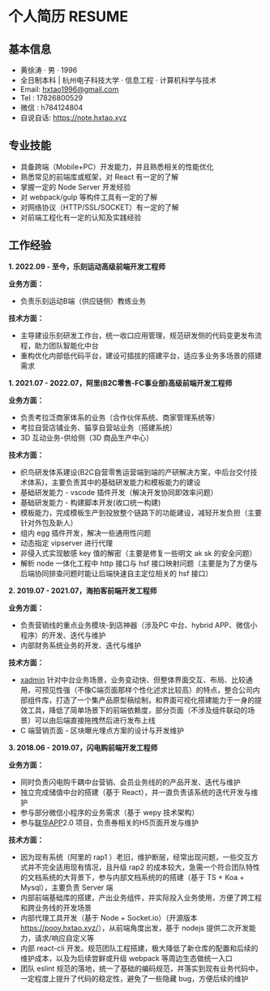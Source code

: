# 个人简历 RESUME

## 基本信息

- ⻩徐涛 · 男 · 1996
- 全日制本科 | 杭州电子科技大学 · 信息工程 · 计算机科学与技术
- Email: hxtao1996@gmail.com
- Tel : 17826800529
- 微信 : h784124804
- 自说自话: <https://note.hxtao.xyz>


## 专业技能

- 具备跨端（Mobile+PC）开发能力，并且熟悉相关的性能优化
- 熟悉常见的前端库或框架，对 React 有一定的了解
- 掌握一定的 Node Server 开发经验
- 对 webpack/gulp 等构件工具有一定的了解
- 对网络协议（HTTP/SSL/SOCKET）有一定的了解
- 对前端工程化有一定的认知及实践经验

## 工作经验

**1. 2022.09 - 至今，乐刻运动高级前端开发工程师**

**业务方面：**

- 负责乐刻运动B端（供应链侧）教练业务

**技术方面：**
- 主导建设乐刻研发工作台，统一收口应用管理，规范研发侧的代码变更发布流程，助力团队智能化中台
- 重构优化内部低代码平台，建设可插拔的搭建平台，适应多业务多场景的搭建需求

**1. 2021.07 - 2022.07，阿里(B2C零售-FC事业部)高级前端开发工程师**

**业务方面：**
- 负责考拉泛商家体系的业务（合作伙伴系统、商家管理系统等）
- 考拉自营店铺业务、猫享自营站业务（搭建系统）
- 3D 互动业务-供给侧（3D 商品生产中心）

**技术方面：**
- 织鸟研发体系建设(B2C自营零售运营端到端的产研解决方案，中后台交付技术体系)，主要负责其中的基础研发能力和模板能力的建设
 - 基础研发能力 - vscode 插件开发（解决开发协同即效率问题）
 - 基础研发能力 - 构建脚本开发(收口统一构建)
 - 模板能力，完成模板生产到投放整个链路下的功能建设，减轻开发负担（主要针对外包及新人）
- 组内 egg 插件开发，解决一些通用性问题
 - 动态指定 vipserver 进行代理
 - 非侵入式实现敏感 key 值的解密（主要是修复一些明文 ak sk 的安全问题）
 - 解析 node 一体化工程中 http 接口与 hsf 接口映射问题（主要是为了方便与后端协同排查问题时能让后端快速自主定位相关的 hsf 接口）

**2. 2019.07 - 2021.07，海拍客前端开发工程师**

**业务方面：**

- 负责营销线的重点业务模块-到店神器（涉及PC 中台、hybrid APP、微信小程序）的开发、迭代与维护
- 内部财务系统业务的开发、迭代与维护

**技术方面：**

- [xadmin](https://note.hxtao.xyz/notes/5f16fc937aa1f101b7abf641) 针对中台业务场景，业务变动快、但整体界面交互、布局、比较通用，可预见性强（不像C端页面那样个性化述求比较高）的特点，整合公司内部组件库，打造了一个集产品原型稿绘制，和界面可视化搭建能力于一身的提效工具，降低了简单场景下的前端依赖度，部分页面（不涉及组件联动的场景）可以由后端直接拖拽然后进行发布上线
- C 端营销页面 - 区块曝光埋点方案的设计与开发维护

**3. 2018.06 - 2019.07，闪电购前端开发工程师**

**业务方面：**

- 同时负责闪电购千耦中台营销、会员业务线的的产品开发、迭代与维护
- 独立完成储值中台的搭建（基于 React），并一直负责该系统的迭代开发与维护
- 参与部分微信小程序的业务需求（基于 wepy 技术架构）
- 参与[联华APP](https://a.app.qq.com/o/simple.jsp?pkgname=com.qiangqu.sjlh)2.0 项目，负责券相关的H5页面开发与维护

**技术方面：**

- 因为现有系统（阿里的 rap1 ）老旧，维护断层，经常出现问题，一些交互方式并不完全适用现有情况，且升级 rap2 的成本较大，急需一个符合团队特性的文档系统的大背景下，参与内部文档系统的的搭建（基于 TS + Koa + Mysql），主要负责 Server 端
- 内部前端基础库的搭建，产出业务组件，并实际投入业务使用，方便了跨工程和跨业务线的开发场景
- 内部代理工具开发（基于 Node + Socket.io）（开源版本 <https://pooy.hxtao.xyz/>），从前端角度出发，基于 nodejs 提供二次开发能力，请求/响应自定义等
- 内部 react-cli 开发。规范团队工程搭建，极大降低了新仓库的配置和后续的维护成本，以及为后续尝鲜或升级 webpack 等周边生态做统一入口
- 团队 eslint 规范的落地，统一了基础的编码规范，并落实到现有业务代码中，一定程度上提升了代码的稳定性，避免了一些隐藏 bug，方便后续的维护


